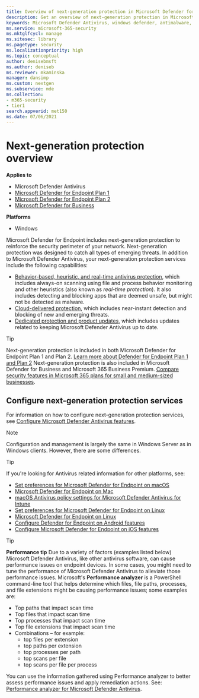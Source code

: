 ```yaml
---
title: Overview of next-generation protection in Microsoft Defender for Endpoint
description: Get an overview of next-generation protection in Microsoft Defender for Endpoint. Reinforce the security perimeter of your network by using next-generation protection designed to catch all types of emerging threats.
keywords: Microsoft Defender Antivirus, windows defender, antimalware, virus, malware, threat, detection, protection, security
ms.service: microsoft-365-security
ms.mktglfcycl: manage
ms.sitesec: library
ms.pagetype: security
ms.localizationpriority: high
ms.topic: conceptual
author: denisebmsft
ms.author: deniseb
ms.reviewer: mkaminska
manager: dansimp
ms.custom: nextgen
ms.subservice: mde
ms.collection: 
- m365-security
- tier1
search.appverid: met150
ms.date: 07/06/2021
---
```


# Next-generation protection overview

**Applies to**

- Microsoft Defender Antivirus
- [Microsoft Defender for Endpoint Plan 1](https://go.microsoft.com/fwlink/p/?linkid=2154037)
- [Microsoft Defender for Endpoint Plan 2](https://go.microsoft.com/fwlink/p/?linkid=2154037)
- [Microsoft Defender for Business](../defender-business/index.yml)

**Platforms**
- Windows

Microsoft Defender for Endpoint includes next-generation protection to reinforce the security perimeter of your network. Next-generation protection was designed to catch all types of emerging threats. In addition to Microsoft Defender Antivirus, your next-generation protection services include the following capabilities:

- [Behavior-based, heuristic, and real-time antivirus protection](configure-protection-features-microsoft-defender-antivirus.md), which includes always-on scanning using file and process behavior monitoring and other heuristics (also known as *real-time protection*). It also includes detecting and blocking apps that are deemed unsafe, but might not be detected as malware.
- [Cloud-delivered protection](cloud-protection-microsoft-defender-antivirus.md), which includes near-instant detection and blocking of new and emerging threats.
- [Dedicated protection and product updates](manage-updates-baselines-microsoft-defender-antivirus.md), which includes updates related to keeping Microsoft Defender Antivirus up to date.

> [!TIP]
> Next-generation protection is included in both Microsoft Defender for Endpoint Plan 1 and Plan 2. [Learn more about Defender for Endpoint Plan 1 and Plan 2](defender-endpoint-plan-1-2.md)
> Next-generation protection is also included in Microsoft Defender for Business and Microsoft 365 Business Premium. [Compare security features in Microsoft 365 plans for small and medium-sized businesses](../defender-business/compare-mdb-m365-plans.md).

## Configure next-generation protection services

For information on how to configure next-generation protection services, see [Configure Microsoft Defender Antivirus features](configure-microsoft-defender-antivirus-features.md).

> [!NOTE]
> Configuration and management is largely the same in Windows Server as in Windows clients. However, there are some differences. 

> [!TIP]
> If you're looking for Antivirus related information for other platforms, see:
> - [Set preferences for Microsoft Defender for Endpoint on macOS](mac-preferences.md)
> - [Microsoft Defender for Endpoint on Mac](microsoft-defender-endpoint-mac.md)
> - [macOS Antivirus policy settings for Microsoft Defender Antivirus for Intune](/mem/intune/protect/antivirus-microsoft-defender-settings-macos)
> - [Set preferences for Microsoft Defender for Endpoint on Linux](linux-preferences.md)
> - [Microsoft Defender for Endpoint on Linux](microsoft-defender-endpoint-linux.md)
> - [Configure Defender for Endpoint on Android features](android-configure.md)
> - [Configure Microsoft Defender for Endpoint on iOS features](ios-configure-features.md)

> [!TIP]
> **Performance tip** Due to a variety of factors (examples listed below) Microsoft Defender Antivirus, like other antivirus software, can cause performance issues on endpoint devices. In some cases, you might need to tune the performance of Microsoft Defender Antivirus to alleviate those performance issues. Microsoft's **Performance analyzer** is a PowerShell command-line tool that helps determine which files, file paths, processes, and file extensions might be causing performance issues; some examples are:
>
> - Top paths that impact scan time
> - Top files that impact scan time
> - Top processes that impact scan time
> - Top file extensions that impact scan time
> - Combinations – for example:
>   - top files per extension
>   - top paths per extension
>   - top processes per path
>   - top scans per file
>   - top scans per file per process
>
> You can use the information gathered using Performance analyzer to better assess performance issues and apply remediation actions. 
> See: [Performance analyzer for Microsoft Defender Antivirus](tune-performance-defender-antivirus.md).
